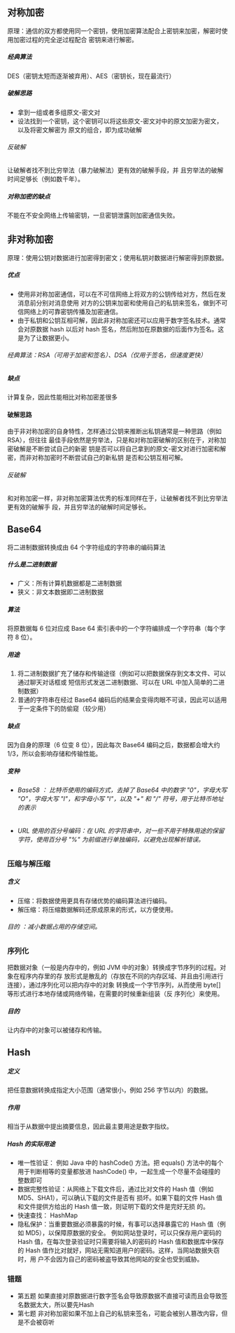 
## 对称加密

原理：通信的双方都使用同一个密钥，使⽤加密算法配合上密钥来加密，解密时使⽤加密过程的完全逆过程配合 密钥来进⾏解密。

##### 经典算法

DES（密钥太短⽽逐渐被弃⽤）、AES（密钥长，现在最流⾏）

##### 破解思路

- 拿到一组或者多组原文-密文对
- 设法找到⼀个密钥，这个密钥可以将这些原⽂-密⽂对中的原⽂加密为密⽂，以及将密⽂解密为 原⽂的组合，即为成功破解

###### 反破解

让破解者找不到⽐穷举法（暴⼒破解法）更有效的破解⼿段，并 且穷举法的破解时间⾜够⻓（例如数千年）。

##### 对称加密的缺点

不能在不安全⽹络上传输密钥，⼀旦密钥泄露则加密通信失败。

## 非对称加密

原理：使⽤公钥对数据进⾏加密得到密⽂；使⽤私钥对数据进⾏解密得到原数据。

##### 优点

- 使⽤⾮对称加密通信，可以在不可信⽹络上将双⽅的公钥传给对⽅，然后在发消息前分别对消息使⽤ 对⽅的公钥来加密和使⽤⾃⼰的私钥来签名，做到不可信⽹络上的可靠密钥传播及加密通信。
- 由于私钥和公钥互相可解，因此⾮对称加密还可以应⽤于数字签名技术。通常会对原数据 hash 以后对 hash 签名，然后附加在原数据的后⾯作为签名。这是为了让数据更⼩。

###### 经典算法：RSA（可⽤于加密和签名）、DSA（仅⽤于签名，但速度更快）

##### 缺点

计算复杂，因此性能相⽐对称加密差很多

#### 破解思路

由于⾮对称加密的⾃身特性，怎样通过公钥来推断出私钥通常是⼀种思路（例如 RSA），但往往 最佳⼿段依然是穷举法，只是和对称加密破解的区别在于，对称加密破解是不断尝试⾃⼰的新密 钥是否可以将⾃⼰拿到的原⽂-密⽂对进⾏加密和解密，⽽⾮对称加密时不断尝试⾃⼰的新私钥 是否和公钥互相可解。

###### 反破解

和对称加密⼀样，⾮对称加密算法优秀的标准同样在于，让破解者找不到⽐穷举法更有效的破解⼿ 段，并且穷举法的破解时间⾜够⻓。

## Base64

将⼆进制数据转换成由 64 个字符组成的字符串的编码算法

##### 什么是二进制数据

- ⼴义：所有计算机数据都是⼆进制数据 
- 狭义：⾮⽂本数据即⼆进制数据

##### 算法

将原数据每 6 位对应成 Base 64 索引表中的⼀个字符编排成⼀个字符串（每个字符 8 位）。

##### 用途

1. 将⼆进制数据扩充了储存和传输途径（例如可以把数据保存到⽂本⽂件、可以通过聊天对话框或 短信形式发送⼆进制数据、可以在 URL 中加⼊简单的⼆进制数据）
2. 普通的字符串在经过 Base64 编码后的结果会变得⾁眼不可读，因此可以适⽤于⼀定条件下的防偷窥（较少⽤）

##### 缺点

因为⾃身的原理（6 位变 8 位），因此每次 Base64 编码之后，数据都会增⼤约 1/3，所以会影响存储和传输性能。

##### 变种

- ###### Base58 ： ⽐特币使⽤的编码⽅式，去掉了 Base64 中的数字 "0"，字⺟⼤写 "O"，字⺟⼤写 "I"，和字⺟⼩写 "l"，以及 "+" 和 "/" 符号，⽤于⽐特币地址的表示

- ###### URL 使⽤的百分号编码：在 URL 的字符串中，对⼀些不⽤于特殊⽤途的保留字符，使⽤百分号 "%" 为前缀进⾏单独编码，以避免出现解析错误。

### 压缩与解压缩 

##### 含义

-  压缩：将数据使⽤更具有存储优势的编码算法进⾏编码。
-  解压缩：将压缩数据解码还原成原来的形式，以⽅便使⽤。

######  ⽬的 ：减⼩数据占⽤的存储空间。

### 序列化

把数据对象（⼀般是内存中的，例如 JVM 中的对象）转换成字节序列的过程。对象在程序内存⾥的存 放形式是散乱的（存放在不同的内存区域、并且由引⽤进⾏连接），通过序列化可以把内存中的对象 转换成⼀个字节序列，从⽽使⽤ byte[] 等形式进⾏本地存储或⽹络传输，在需要的时候重新组装（反 序列化）来使⽤。

##### 目的

让内存中的对象可以被储存和传输。

## Hash

##### 定义

把任意数据转换成指定⼤⼩范围（通常很⼩，例如 256 字节以内）的数据。

##### 作用

相当于从数据中提出摘要信息，因此最主要⽤途是数字指纹。

##### Hash 的实际⽤途

- 唯⼀性验证：   例如 Java 中的 hashCode() ⽅法。把 equals() ⽅法中的每个⽤于判断相等的变量都放进 hashCode() 中，⼀起⽣成⼀个尽量不会碰撞的 整数即可
- 数据完整性验证：从⽹络上下载⽂件后，通过⽐对⽂件的 Hash 值（例如 MD5、SHA1），可以确认下载的⽂件是否有 损坏。如果下载的⽂件 Hash 值和⽂件提供⽅给出的 Hash 值⼀致，则证明下载的⽂件是完好⽆损 的。
- 快速查找： HashMap
- 隐私保护：当重要数据必须暴露的时候，有事可以选择暴露它的 Hash 值（例如 MD5），以保障原数据的安全。 例如⽹站登录时，可以只保存⽤户密码的 Hash 值，在每次登录验证时只需要将输⼊的密码的 Hash 值和数据库中保存的 Hash 值作⽐对就好，⽹站⽆需知道⽤户的密码。这样，当⽹站数据失窃时，⽤ 户不会因为⾃⼰的密码被盗导致其他⽹站的安全也受到威胁。


### 错题
- 第五题 如果直接对原数据进行数字签名会导致原数据不直接可读而且会导致签名数据太大，所以要先Hash
- 第七题 非对称加密如果不加上自己的私钥来签名，可能会被别人篡改内容，但是不会被窃听
